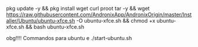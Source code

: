 pkg update -y && pkg install wget curl proot tar -y && wget https://raw.githubusercontent.com/AndronixApp/AndronixOrigin/master/Installer/Ubuntu/ubuntu-xfce.sh -O ubuntu-xfce.sh && chmod +x ubuntu-xfce.sh && bash ubuntu-xfce.sh


obg!!!! Commandos para ubuntu e ./start-ubuntu.sh
